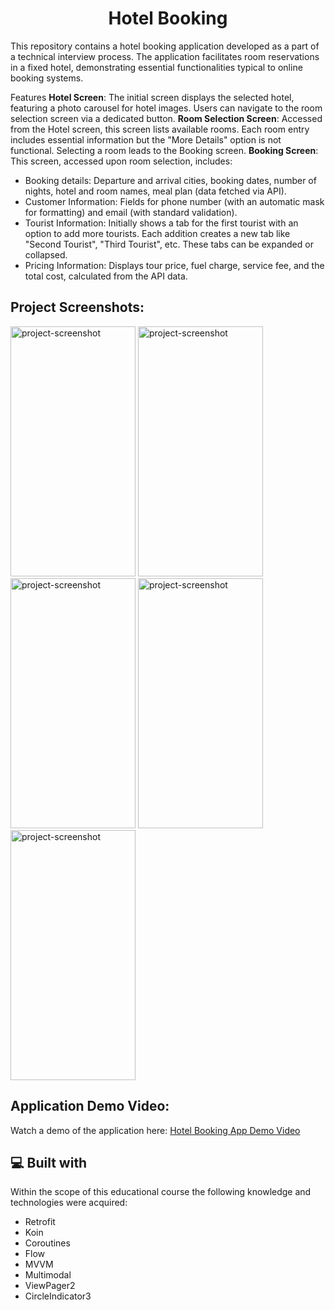 <h1 align="center" id="title">Hotel Booking</h1>

<p id="description">
  This repository contains a hotel booking application developed as a part of a technical interview process. The application facilitates room reservations in a fixed hotel, demonstrating essential functionalities typical to online booking systems.

Features
<b>Hotel Screen</b>: The initial screen displays the selected hotel, featuring a photo carousel for hotel images. Users can navigate to the room selection screen via a dedicated button.
<b>Room Selection Screen</b>: Accessed from the Hotel screen, this screen lists available rooms. Each room entry includes essential information but the "More Details" option is not functional. Selecting a room leads to the Booking screen.
<b>Booking Screen</b>: This screen, accessed upon room selection, includes:
<ul>
  <li>Booking details: Departure and arrival cities, booking dates, number of nights, hotel and room names, meal plan (data fetched via API).</li>
  <li>Customer Information: Fields for phone number (with an automatic mask for formatting) and email (with standard validation).</li>
  <li>Tourist Information: Initially shows a tab for the first tourist with an option to add more tourists. Each addition creates a new tab like "Second Tourist", "Third Tourist", etc. These tabs can be expanded or collapsed.</li>
  <li>Pricing Information: Displays tour price, fuel charge, service fee, and the total cost, calculated from the API data.</li>
</ul>
  </p>

<h2>Project Screenshots:</h2>

<img src="https://gdurl.com/0c-g" alt="project-screenshot" width="200" height="400/"> <img src="https://gdurl.com/KkP8" alt="project-screenshot" width="200" height="400/"> <img src="https://gdurl.com/eHLm" alt="project-screenshot" width="200" height="400/">
<img src="https://gdurl.com/7TwZ" alt="project-screenshot" width="200" height="400/"> <img src="https://gdurl.com/a008" alt="project-screenshot" width="200" height="400/">

<h2>Application Demo Video:</h2>

<p>Watch a demo of the application here: <a href="https://gdurl.com/UYXQ" target="_blank">Hotel Booking App Demo Video</a></p>

<h2>💻 Built with</h2>

Within the scope of this educational course the following knowledge and technologies were acquired:

*   Retrofit
*   Koin
*   Coroutines
*   Flow
*   MVVM
*   Multimodal
*   ViewPager2
*   CircleIndicator3
